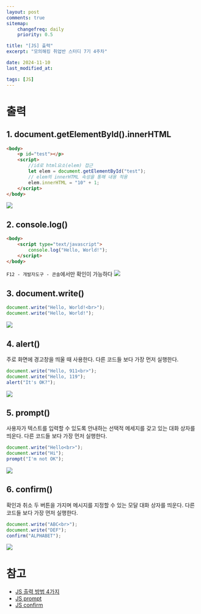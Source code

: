```yaml
---
layout: post
comments: true
sitemap:
    changefreq: daily
    priority: 0.5

title: "[JS] 출력"
excerpt: "모의해킹 취업반 스터디 7기 4주차"

date: 2024-11-10
last_modified_at: 

tags: [JS]
---
```


# 출력
## 1. document.getElementById().innerHTML
```html
<body>
    <p id="test"></p>
    <script>
        //id로 html요소(elem) 접근
        let elem = document.getElementById("test");
        // elem의 innerHTML 속성을 통해 내용 적용
        elem.innerHTML = "10" + 1;
    </script>
</body>
```
<img src = "https://cdn.jsdelivr.net/gh/aliquis-facio/aliquis-facio.github.io@master/_image/2024-11-10-1.png?raw=true">

## 2. console.log()
```html
<body>
	<script type="text/javascript">
	    console.log("Hello, World!");
	</script>
</body>
```

`F12 - 개발자도구 - 콘솔`에서만 확인이 가능하다
<img src = "https://cdn.jsdelivr.net/gh/aliquis-facio/aliquis-facio.github.io@master/_image/2024-11-10-2.png?raw=true">

## 3. document.write()
```js
document.write("Hello, World!<br>");
document.write("Hello, World!");
```
<img src = "https://cdn.jsdelivr.net/gh/aliquis-facio/aliquis-facio.github.io@master/_image/2024-11-10-3.png?raw=true">

## 4. alert()
주로 화면에 경고창을 띄울 때 사용한다. 다른 코드들 보다 가장 먼저 실행한다.

```js
document.write("Hello, 911<br>");
document.write("Hello, 119");
alert("It's OK?");
```
<img src = "https://cdn.jsdelivr.net/gh/aliquis-facio/aliquis-facio.github.io@master/_image/2024-11-10-4.gif?raw=true">

## 5. prompt()
사용자가 텍스트를 입력할 수 있도록 안내하는 선택적 메세지를 갖고 있는 대화 상자를 띄운다.
다른 코드들 보다 가장 먼저 실행한다.
```js
document.write("Hello<br>");
document.write("Hi");
prompt("I'm not OK");
```
<img src = "https://cdn.jsdelivr.net/gh/aliquis-facio/aliquis-facio.github.io@master/_image/2024-11-10-5.gif?raw=true">

## 6. confirm()
확인과 취소 두 버튼을 가지며 메시지를 지정할 수 있는 모달 대화 상자를 띄운다.
다른 코드들 보다 가장 먼저 실행한다.
```js
document.write("ABC<br>");
document.write("DEF");
confirm("ALPHABET");
```
<img src = "https://cdn.jsdelivr.net/gh/aliquis-facio/aliquis-facio.github.io@master/_image/2024-11-10-6.gif?raw=true">

# 참고
* [JS 출력 방법 4가지](https://jinnnkcoding.tistory.com/140)
* [JS prompt](https://developer.mozilla.org/ko/docs/Web/API/Window/prompt)
* [JS confirm](https://developer.mozilla.org/ko/docs/Web/API/Window/confirm)